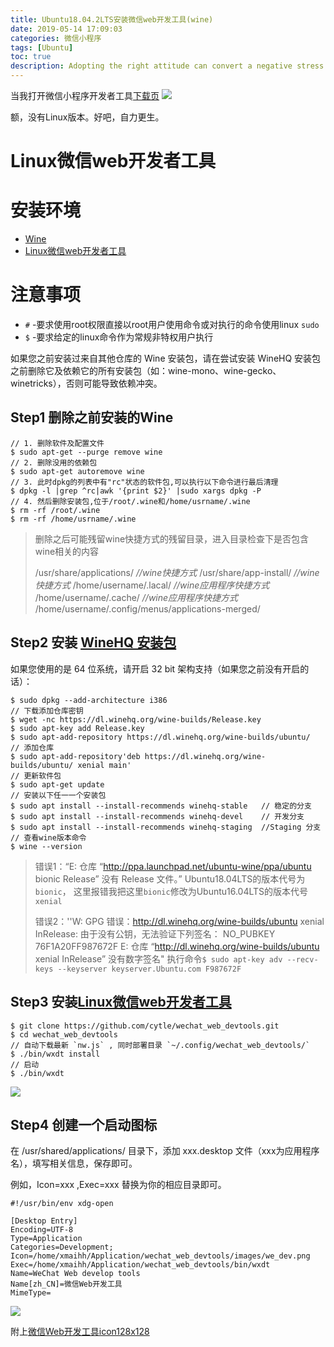 ```yaml
---
title: Ubuntu18.04.2LTS安装微信web开发工具(wine)
date: 2019-05-14 17:09:03
categories: 微信小程序
tags: [Ubuntu]
toc: true
description: Adopting the right attitude can convert a negative stress into a positive one.
---
```


当我打开微信小程序开发者工具[下载页](https://developers.weixin.qq.com/miniprogram/dev/devtools/download.html?t=19051421)
![](https://i.loli.net/2019/05/15/5cdb74fe9716f93266.png)

额，没有Linux版本。好吧，自力更生。

# Linux微信web开发者工具

# 安装环境

- [Wine](https://wiki.winehq.org/Ubuntu)
- [Linux微信web开发者工具](https://github.com/cytle/wechat_web_devtools)

# 注意事项

- `#` -要求使用root权限直接以root用户使用命令或对执行的命令使用linux `sudo`
- `$` -要求给定的linux命令作为常规非特权用户执行

如果您之前安装过来自其他仓库的 Wine 安装包，请在尝试安装 WineHQ 安装包之前删除它及依赖它的所有安装包（如：wine-mono、wine-gecko、winetricks），否则可能导致依赖冲突。

## Step1 删除之前安装的Wine
```shell
// 1. 删除软件及配置文件
$ sudo apt-get --purge remove wine
// 2. 删除没用的依赖包
$ sudo apt-get autoremove wine
// 3. 此时dpkg的列表中有"rc"状态的软件包,可以执行以下命令进行最后清理
$ dpkg -l |grep ^rc|awk '{print $2}' |sudo xargs dpkg -P
// 4. 然后删除安装包,位于/root/.wine和/home/usrname/.wine
$ rm -rf /root/.wine
$ rm -rf /home/usrname/.wine
```

> 删除之后可能残留wine快捷方式的残留目录，进入目录检查下是否包含wine相关的内容
>
> /usr/share/applications/            *//wine快捷方式*
> /usr/share/app-install/                *//wine快捷方式*
> /home/username/.lacal/             *//wine应用程序快捷方式*
> /home/username/.cache/           *//wine应用程序快捷方式*
> /home/username/.config/menus/applications-merged/ 

## Step2 安装 [WineHQ 安装包](<https://wiki.winehq.org/Ubuntu_zhcn>)

如果您使用的是 64 位系统，请开启 32 bit 架构支持（如果您之前没有开启的话）：
```shell
$ sudo dpkg --add-architecture i386 
// 下载添加仓库密钥
$ wget -nc https://dl.winehq.org/wine-builds/Release.key
$ sudo apt-key add Release.key
$ sudo apt-add-repository https://dl.winehq.org/wine-builds/ubuntu/
// 添加仓库
$ sudo apt-add-repository'deb https://dl.winehq.org/wine-builds/ubuntu/ xenial main'
// 更新软件包
$ sudo apt-get update
// 安装以下任一一个安装包
$ sudo apt install --install-recommends winehq-stable   // 稳定的分支
$ sudo apt install --install-recommends winehq-devel    // 开发分支
$ sudo apt install --install-recommends winehq-staging  //Staging 分支
// 查看wine版本命令
$ wine --version
```
> 错误1：“E: 仓库 “http://ppa.launchpad.net/ubuntu-wine/ppa/ubuntu bionic Release” 没有 Release 文件。”  Ubuntu18.04LTS的版本代号为`bionic`，
> 这里报错我把这里`bionic`修改为Ubuntu16.04LTS的版本代号`xenial`
> 
>错误2：''W: GPG 错误：http://dl.winehq.org/wine-builds/ubuntu xenial InRelease: 由于没有公钥，无法验证下列签名： NO_PUBKEY 76F1A20FF987672F
E: 仓库 “http://dl.winehq.org/wine-builds/ubuntu xenial InRelease” 没有数字签名"
>执行命令`$ sudo apt-key adv --recv-keys --keyserver keyserver.Ubuntu.com F987672F`

## Step3  安装[Linux微信web开发者工具](<https://github.com/cytle/wechat_web_devtools>)

```shell
$ git clone https://github.com/cytle/wechat_web_devtools.git
$ cd wechat_web_devtools
// 自动下载最新 `nw.js` , 同时部署目录 `~/.config/wechat_web_devtools/`
$ ./bin/wxdt install
// 启动
$ ./bin/wxdt
```

![](https://i.loli.net/2019/05/15/5cdb8297a445c94962.png)

## Step4 创建一个启动图标

在 /usr/shared/applications/ 目录下，添加 xxx.desktop 文件（xxx为应用程序名），填写相关信息，保存即可。

例如，Icon=xxx ,Exec=xxx 替换为你的相应目录即可。

```shell
#!/usr/bin/env xdg-open

[Desktop Entry]
Encoding=UTF-8
Type=Application
Categories=Development;
Icon=/home/xmaihh/Application/wechat_web_devtools/images/we_dev.png
Exec=/home/xmaihh/Application/wechat_web_devtools/bin/wxdt                      
Name=WeChat Web develop tools
Name[zh_CN]=微信Web开发工具
MimeType=

```

![](https://i.loli.net/2019/05/15/5cdb892f6e8e153613.png)

附上[微信Web开发工具icon128x128](https://i.loli.net/2019/05/15/5cdb836d0232a43197.png)

